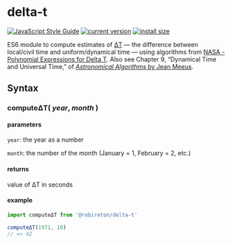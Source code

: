 # delta-t

[![JavaScript Style Guide](https://img.shields.io/badge/code_style-standard-brightgreen.svg)](https://standardjs.com)
[![current version](https://img.shields.io/npm/v/@robireton/delta-t)](https://www.npmjs.com/package/@robireton/delta-t)
[![install size](https://packagephobia.com/badge?p=@robireton/delta-t)](https://packagephobia.com/result?p=@robireton/delta-t)

ES6 module to compute estimates of [ΔT](https://en.wikipedia.org/wiki/%CE%94T) — the difference between local/civil time and uniform/dynamical time — using algorithms from [NASA - Polynomial Expressions for Delta T](https://eclipse.gsfc.nasa.gov/SEhelp/deltatpoly2004.html). Also see Chapter 9, “Dynamical Time and Universal Time,” of [_Astronomical Algorithms_ by Jean Meeus](https://www.willbell.com/math/MC1.HTM).

## Syntax

### computeΔT( _year_, _month_ )

#### parameters
`year`: the year as a number

`month`: the number of the month (January = 1, February = 2, etc.)

#### returns
value of ΔT in seconds

#### example
```js
import computeΔT from '@robireton/delta-t'

computeΔT(1971, 10)
// => 42
```
